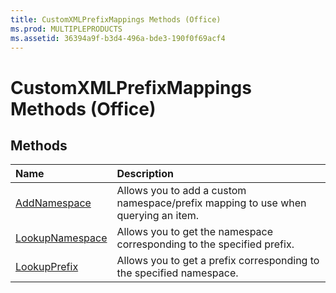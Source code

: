 ```yaml
---
title: CustomXMLPrefixMappings Methods (Office)
ms.prod: MULTIPLEPRODUCTS
ms.assetid: 36394a9f-b3d4-496a-bde3-190f0f69acf4
---
```



# CustomXMLPrefixMappings Methods (Office)

## Methods



|**Name**|**Description**|
|:-----|:-----|
|[AddNamespace](customxmlprefixmappings-addnamespace-method-office.md)|Allows you to add a custom namespace/prefix mapping to use when querying an item.|
|[LookupNamespace](customxmlprefixmappings-lookupnamespace-method-office.md)|Allows you to get the namespace corresponding to the specified prefix.|
|[LookupPrefix](customxmlprefixmappings-lookupprefix-method-office.md)|Allows you to get a prefix corresponding to the specified namespace. |

